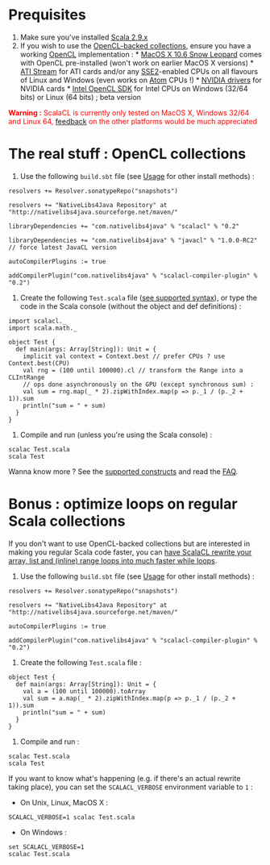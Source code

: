 

# Prequisites #

  1. Make sure you've installed [Scala 2.9.x](http://www.scala-lang.org/)
  1. If you wish to use the [OpenCL-backed collections](ScalaCLCollections.md), ensure you have a working [OpenCL](http://www.khronos.org/opencl/) implementation :
    * [MacOS X 10.6 Snow Leopard](http://www.apple.com/macosx/technology/#opencl) comes with OpenCL pre-installed (won't work on earlier MacOS X versions)
    * [ATI Stream](http://www.amd.com/US/PRODUCTS/TECHNOLOGIES/STREAM-TECHNOLOGY/Pages/stream-technology.aspx) for ATI cards and/or any [SSE2](http://en.wikipedia.org/wiki/SSE2)-enabled CPUs on all flavours of Linux and Windows (even works on [Atom](http://en.wikipedia.org/wiki/Intel_Atom) CPUs !)
    * [NVIDIA drivers](http://www.nvidia.com/object/cuda_opencl_new.html) for NVIDIA cards
    * [Intel OpenCL SDK](http://software.intel.com/en-us/articles/intel-opencl-sdk/) for Intel CPUs on Windows (32/64 bits) or Linux (64 bits) ; beta version

<font color='red'><b>Warning :</b> ScalaCL is currently only tested on MacOS X, Windows 32/64 and Linux 64, <a href='http://groups.google.com/group/nativelibs4java'>feedback</a> on the other platforms would be much appreciated</font>

# The real stuff : OpenCL collections #

  1. Use the following `build.sbt` file (see [Usage](Usage.md) for other install methods) :
```
resolvers += Resolver.sonatypeRepo("snapshots")

resolvers += "NativeLibs4Java Repository" at "http://nativelibs4java.sourceforge.net/maven/"

libraryDependencies += "com.nativelibs4java" % "scalacl" % "0.2"

libraryDependencies += "com.nativelibs4java" % "javacl" % "1.0.0-RC2" // force latest JavaCL version

autoCompilerPlugins := true

addCompilerPlugin("com.nativelibs4java" % "scalacl-compiler-plugin" % "0.2")
```
  1. Create the following `Test.scala` file ([see supported syntax](CLConvertibleLanguageSubset.md)), or type the code in the Scala console (without the object and def definitions) :
```
import scalacl._
import scala.math._

object Test {
  def main(args: Array[String]): Unit = {
    implicit val context = Context.best // prefer CPUs ? use Context.best(CPU)
    val rng = (100 until 100000).cl // transform the Range into a CLIntRange
    // ops done asynchronously on the GPU (except synchronous sum) :
    val sum = rng.map(_ * 2).zipWithIndex.map(p => p._1 / (p._2 + 1)).sum
    println("sum = " + sum)
  }
}
```
  1. Compile and run (unless you're using the Scala console) :
```
scalac Test.scala
scala Test
```

Wanna know more ? See the [supported constructs](CLConvertibleLanguageSubset.md) and read the [FAQ](FAQ.md).

# Bonus : optimize loops on regular Scala collections #

If you don't want to use OpenCL-backed collections but are interested in making you regular Scala code faster, you can [have ScalaCL rewrite your array, list and (inline) range loops into much faster while loops](ScalaCLPlugin.md).

  1. Use the following `build.sbt` file (see [Usage](Usage.md) for other install methods) :
```
resolvers += Resolver.sonatypeRepo("snapshots")

resolvers += "NativeLibs4Java Repository" at "http://nativelibs4java.sourceforge.net/maven/"

autoCompilerPlugins := true

addCompilerPlugin("com.nativelibs4java" % "scalacl-compiler-plugin" % "0.2")
```
  1. Create the following `Test.scala` file :
```
object Test {
  def main(args: Array[String]): Unit = {
    val a = (100 until 100000).toArray
    val sum = a.map(_ * 2).zipWithIndex.map(p => p._1 / (p._2 + 1)).sum
    println("sum = " + sum)
  }
}
```
  1. Compile and run :
```
scalac Test.scala
scala Test
```

If you want to know what's happening (e.g. if there's an actual rewrite taking place), you can set the `SCALACL_VERBOSE` environment variable to `1` :
  * On Unix, Linux, MacOS X :
```
SCALACL_VERBOSE=1 scalac Test.scala
```
  * On Windows :
```
set SCALACL_VERBOSE=1
scalac Test.scala
```